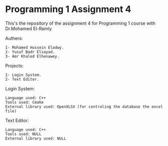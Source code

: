 # Programming 1 Assignment 4
This's the repository of the assignment 4 for Programming 1 course with Dr.Mohamed El-Ramly.

Authers:

    1- Mohamed Hussein Eladwy. 
    2- Yusuf Badr Elsayad. 
    3- Amr Khaled Elhenawey.

Projects:

    1- Login System. 
    2- Text Editor.

Login System:

    Language used: C++ 
    Tools used: Cmake 
    External library used: OpenXLSX (for controling the database the excel file)

Text Editor:

    Language used: C++
    Tools used: NULL
    External library used: NULL

